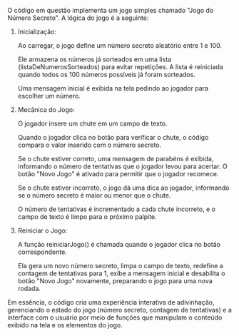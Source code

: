 O código em questão implementa um jogo simples chamado "Jogo do Número Secreto". A lógica do jogo é a seguinte:

1) Inicialização:

    Ao carregar, o jogo define um número secreto aleatório entre 1 e 100.

    Ele armazena os números já sorteados em uma lista (listaDeNumerosSorteados) para evitar repetições. A lista é reiniciada quando todos os 100 números possíveis já foram sorteados.

    Uma mensagem inicial é exibida na tela pedindo ao jogador para escolher um número.

2) Mecânica do Jogo:

    O jogador insere um chute em um campo de texto.

    Quando o jogador clica no botão para verificar o chute, o código compara o valor inserido com o número secreto.

    Se o chute estiver correto, uma mensagem de parabéns é exibida, informando o número de tentativas que o jogador levou para acertar. O botão "Novo Jogo" é ativado para
    permitir que o jogador recomece.

    Se o chute estiver incorreto, o jogo dá uma dica ao jogador, informando se o número secreto é maior ou menor que o chute.

    O número de tentativas é incrementado a cada chute incorreto, e o campo de texto é limpo para o próximo palpite.

4) Reiniciar o Jogo:

    A função reiniciarJogo() é chamada quando o jogador clica no botão correspondente.

    Ela gera um novo número secreto, limpa o campo de texto, redefine a contagem de tentativas para 1, exibe a mensagem inicial e desabilita o botão "Novo Jogo" novamente,
    preparando o jogo para uma nova rodada.


Em essência, o código cria uma experiência interativa de adivinhação, gerenciando o estado do jogo (número secreto, contagem de tentativas) e a interface com o usuário por meio de 
funções que manipulam o conteúdo exibido na tela e os elementos do jogo.
